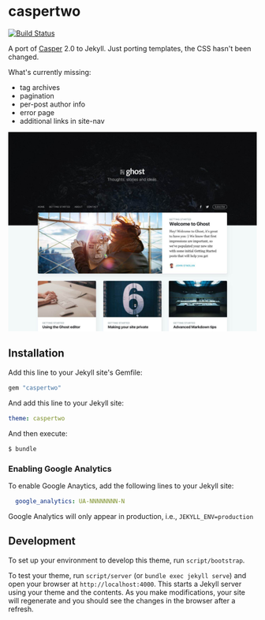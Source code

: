 # caspertwo

[![Build Status](https://travis-ci.org/jyunderwood/jekyll-caspertwo.svg?branch=master)](https://travis-ci.org/jyunderwood/jekyll-caspertwo)

A port of [Casper](https://github.com/tryghost/casper) 2.0 to Jekyll. Just porting templates, the CSS hasn't been changed.

What's currently missing:

- tag archives
- pagination
- per-post author info
- error page
- additional links in site-nav

![caspertwo theme preview](/screenshot.jpg)

## Installation

Add this line to your Jekyll site's Gemfile:

```ruby
gem "caspertwo"
```

And add this line to your Jekyll site:

```yaml
theme: caspertwo
```

And then execute:

    $ bundle

### Enabling Google Analytics

To enable Google Anaytics, add the following lines to your Jekyll site:

```yaml
  google_analytics: UA-NNNNNNNN-N
```

Google Analytics will only appear in production, i.e., `JEKYLL_ENV=production`

## Development

To set up your environment to develop this theme, run `script/bootstrap`.

To test your theme, run `script/server` (or `bundle exec jekyll serve`) and open your browser at `http://localhost:4000`. This starts a Jekyll server using your theme and the contents. As you make modifications, your site will regenerate and you should see the changes in the browser after a refresh.
